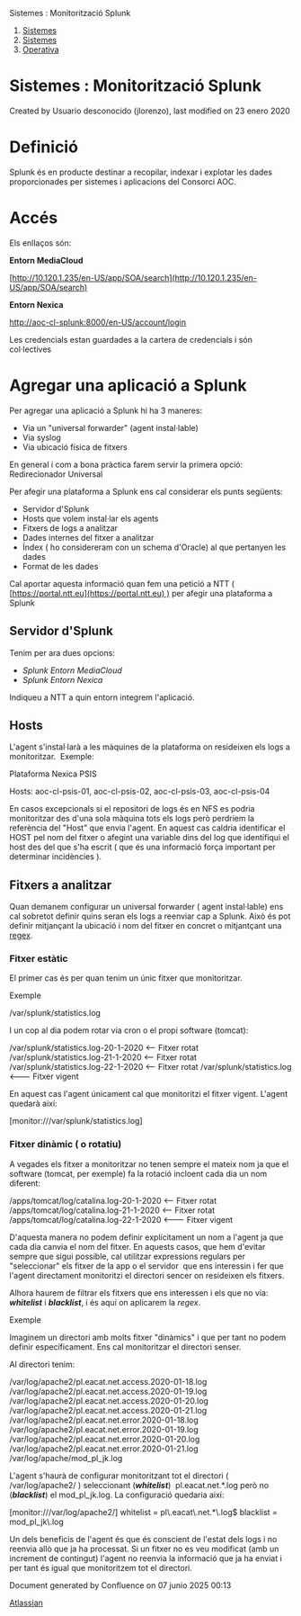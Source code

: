 Sistemes : Monitorització Splunk  

1.  [Sistemes](index.md)
2.  [Sistemes](Sistemes_13893749.md)
3.  [Operativa](Operativa_30869608.md)

Sistemes : Monitorització Splunk
================================

Created by Usuario desconocido (jlorenzo), last modified on 23 enero 2020

Definició
=========

Splunk és en producte destinar a recopilar, indexar i explotar les dades proporcionades per sistemes i aplicacions del Consorci AOC.

  

Accés
=====

Els enllaços són:

**Entorn MediaCloud**

[http://10.120.1.235/en-US/app/SOA/search](http://10.120.1.235/en-US/app/SOA/search)

**Entorn Nexica**

[http://aoc-cl-splunk:8000/en-US/account/login](http://aoc-cl-splunk:8000/en-US/account/login)

  

Les credencials estan guardades a la cartera de credencials i són col·lectives

  

Agregar una aplicació a Splunk
==============================

Per agregar una aplicació a Splunk hi ha 3 maneres:

*   Via un "universal forwarder" (agent instal·lable)
*   Via syslog
*   Via ubicació física de fitxers

En general i com a bona pràctica farem servir la primera opció: Redirecionador Universal

Per afegir una plataforma a Splunk ens cal considerar els punts següents:

*   Servidor d'Splunk
*   Hosts que volem instal·lar els agents
*   Fitxers de logs a analitzar
*   Dades internes del fitxer a analitzar
*   Índex ( ho considereram con un schema d'Oracle) al que pertanyen les dades
*   Format de les dades

Cal aportar aquesta informació quan fem una petició a NTT ( [https://portal.ntt.eu](https://portal.ntt.eu) ) per afegir una plataforma a Splunk 

  

Servidor d'Splunk
-----------------

Tenim per ara dues opcions:

*   _Splunk Entorn MediaCloud_
*   _Splunk Entorn Nexica_

Indiqueu a NTT a quin entorn integrem l'aplicació.

Hosts
-----

L'agent s'instal·larà a les màquines de la plataforma on resideixen els logs a monitoritzar.  Exemple:

Plataforma Nexica PSIS

Hosts: aoc-cl-psis-01, aoc-cl-psis-02, aoc-cl-psis-03, aoc-cl-psis-04

  

En casos excepcionals si el repositori de logs és en NFS es podria monitoritzar des d'una sola màquina tots els logs però perdríem la referència del "Host" que envia l'agent. En aquest cas caldria identificar el HOST pel nom del fitxer o afegint una variable dins del log que identifiqui el host des del que s'ha escrit ( que és una informació força important per determinar incidències ).

  

Fitxers a analitzar
-------------------

Quan demanem configurar un universal forwarder ( agent instal·lable) ens cal sobretot definir quins seran els logs a reenviar cap a Splunk. Això és pot definir mitjançant la ubicació i nom del fitxer en concret o mitjantçant una [regex](https://regexr.com/).

  

### Fitxer estàtic

El primer cas és per quan tenim un únic fitxer que monitoritzar.

Exemple

/var/splunk/statistics.log 

I un cop al dia podem rotar via cron o el propi software (tomcat):

/var/splunk/statistics.log-20-1-2020 <-- Fitxer rotat
/var/splunk/statistics.log-21-1-2020 <-- Fitxer rotat
/var/splunk/statistics.log-22-1-2020 <-- Fitxer rotat
/var/splunk/statistics.log <--- Fitxer vigent

En aquest cas l'agent únicament cal que monitoritzi el fitxer vigent. L'agent quedarà així:

\[monitor:///var/splunk/statistics.log\]

  

### Fitxer dinàmic ( o rotatiu)

A vegades els fitxer a monitoritzar no tenen sempre el mateix nom ja que el software (tomcat, per exemple) fa la rotació incloent cada dia un nom diferent:

/apps/tomcat/log/catalina.log-20-1-2020 <-- Fitxer rotat
/apps/tomcat/log/catalina.log-21-1-2020 <-- Fitxer rotat
/apps/tomcat/log/catalina.log-22-1-2020 <--- Fitxer vigent

  

D'aquesta manera no podem definir explícitament un nom a l'agent ja que cada dia canvia el nom del fitxer. En aquests casos, que hem d'evitar sempre que sigui possible, cal utilitzar expressions regulars per "seleccionar" els fitxer de la app o el servidor  que ens interessin i fer que l'agent directament monitoritzi el directori sencer on resideixen els fitxers.

Alhora haurem de filtrar els fitxers que ens interessen i els que no via: **_whitelist_** i **_blacklist_**, i és aquí on aplicarem la _regex_.

  

Exemple

Imaginem un directori amb molts fitxer "dinàmics" i que per tant no podem definir específicament. Ens cal monitoritzar el directori senser.

Al directori tenim:

/var/log/apache2/pl.eacat.net.access.2020-01-18.log
/var/log/apache2/pl.eacat.net.access.2020-01-19.log
/var/log/apache2/pl.eacat.net.access.2020-01-20.log
/var/log/apache2/pl.eacat.net.access.2020-01-21.log
/var/log/apache2/pl.eacat.net.error.2020-01-18.log
/var/log/apache2/pl.eacat.net.error.2020-01-19.log
/var/log/apache2/pl.eacat.net.error.2020-01-20.log
/var/log/apache2/pl.eacat.net.error.2020-01-21.log
/var/log/apache/mod\_pl\_jk.log

L'agent s'haurà de configurar monitoritzant tot el directori ( /var/log/apache2/ ) seleccionant (_**whitelist**_)  pl.eacat.net.\*.log però no (_**blacklist**_) el mod\_pl\_jk.log. La configuració quedaria així:

\[monitor:///var/log/apache2/\]
whitelist = pl\\.eacat\\.net.\*\\.log$
blacklist = mod\_pl\_jk\\.log

  

Un dels beneficis de l'agent és que és conscient de l'estat dels logs i no reenvia allò que ja ha processat. Si un fitxer no es veu modificat (amb un increment de contingut) l'agent no reenvia la informació que ja ha enviat i per tant és igual que monitoritzem tot el directori.

  

  

  

  

  

Document generated by Confluence on 07 junio 2025 00:13

[Atlassian](http://www.atlassian.com/)